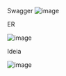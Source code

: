 Swagger
![image](https://github.com/user-attachments/assets/dd2f596e-a7f0-4dc8-b266-ed08c2cbfc3d)


ER

![image](https://github.com/user-attachments/assets/4300655b-4202-4ab0-bf84-1d1feaa4f21b)




Ideia

![image](https://github.com/user-attachments/assets/8eb69e50-f6fe-421c-8638-0b98b496f92e)
